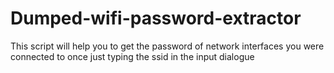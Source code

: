 # Dumped-wifi-password-extractor
This script will help you to get the password of network interfaces you were connected to once just typing the ssid in the input dialogue 
